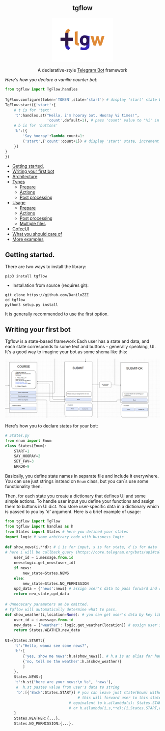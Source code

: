 
## <p align="center">tgflow
<p align="center">
<img  src="https://raw.githubusercontent.com/DaniloZZZ/tgflow/master/assets/fgflow.png " width="200"/>
</p>
<p align="center">A declarative-style <a href="https://core.telegram.org/bots/api">Telegram Bot</a> framework

_Here's how you declare a vanilia counter bot:_

```python
from tgflow import TgFlow,handles

TgFlow.configure(token='TOKEN',state='start') # display 'start' state by default
TgFlow.start({'start':{
	# t is for 'text'
    't':handles.st("Hello, i'm hooray bot. Hooray %i times!", 
                   'count',default=1), # pass 'count' value to '%i' in string
    # b is for 'buttons'
    'b':[{
        'Say hooray':lambda count=1:
        ('start',{'count':count+1}) # display 'start' state, increment 'count' value
    }]
}
})

```

* [Getting started.](#getting-started)
* [Writing your first bot](#writing-your-first-bot)
* [Architecture](#architecture)
* [Types](#types)
  * [Prepare](#prepare)
  * [Actions](#actions)
  * [Post processing](#post)
* [Usage](#usage)
  * [Prepare](#prepare)
  * [Actions](#actions)
  * [Post processing](#post-processing)
  * [Multiple files](#multiple-files)
* [CofeeUI](#coffeui)
* [What you should care of](#what-you-should-care-of)
* [More examples](#more-examples)

## Getting started.

There are two ways to install the library:


```
pip3 install tgflow
```
* Installation from source (requires git):

```
git clone https://github.com/DaniloZZZ
cd tgflow
python3 setup.py install
```

It is generally recommended to use the first option.


## Writing your first bot
Tgflow is a state-based framework Each user has a state and data, and each state corresponds to some text and buttons - generally speaking, UI.
It's a good way to imagine your bot as some shema like this:

![ a sample shema](https://raw.githubusercontent.com/DaniloZZZ/tgflow/master/assets/shema.png)

Here's how you to declare states for your bot:
```python
# States.py
from enum import Enum
class States(Enum):
	START=1
	SAY_HOORAY=2
	SET_FAV=3
	ERROR=9
```
Basically, you define state names in separate file and include it everywhere. You can use just strings instead on `Enum` class, but you can`s use some functionality then.

Then, for each state you create a dictionary that defines UI and some simple actions. To handle user input you define your functions and assign them to buttons in UI dict.  You store user-specific data in a dictionary which is passed to you by 'd' argument. Here is a brief example of usage:
```python
from tgflow import TgFlow
from tgflow import handles as h
from States import States # here you defined your states
import logic # some arbitrary code with buisness logic

def show_news(i,**d): # i is for input, s is for state, d is for data
# here i will be callback_query (https://core.telegram.org/bots/api#callbackquery)
	user_id = i.message.from.id
	news=logic.get_news(user_id)
	if news:
		new_state=States.NEWS
	else:
		new_state=States.NO_PERMISSION
	upd_data = {'news':news} # assign user's data to pass forward and store in dict
	return new_state,upd_data

# Unnececary parameters an be omitted.
# Tgflow will automatically determine what to pass.
def show_weather(i,location=None): # you can get user's data by key like this
	user_id = i.message.from.id
	new_data = {'weather': logic.get_weather(location)} # assign user's data to pass forward and store
	return States.WEATHER,new_data
	
UI={States.START:{
	't':"Hello, wanna see some news?",
	'b':[
		{'yes, show me news':h.a(show_news)}, # h.a is an alias for handles.action
		{'no, tell me the weather':h.a(show_weather)}
		]
	},
	States.NEWS:{
	't':h.st("here are your news:\n %s", 'news'),
	 #  h.st pastes value from user's data to string
	 'b':[{'Back':States.START}] # you can leave just state(Enum) without wrapping.
								 # this will forward user to this state.
							 # equivalent to h.a(lambda(s): States.START)
							 # or h.a(lambda(i,s,**d):(i,States.START,d))
	}
	States.WEATHER:{...},		
	States.NO_PERMISSION:{...},						 
				 
```

